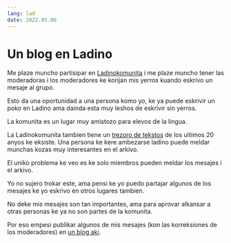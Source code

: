 ```yaml
---
lang: lad
date: 2022.05.06
---
```

# Un blog en Ladino

Me plaze muncho partisipar en [Ladinokomunita](https://ladinokomunita.groups.io/) i me plaze muncho tener
las moderadoras i los moderadores ke korijan mis yerros kuando eskrivo un mesaje al grupo.

Esto da una oportunidad a una persona komo yo, ke ya puede eskrivir un poko en Ladino ama dainda esta muy leshos de eskrivir sin yerros.

La komunita es un lugar muy amistozo para elevos de la lingua.

La Ladinokomunita tambien tiene un [trezoro de tekstos](https://ladinokomunita.groups.io/g/main/messages) de los ultimos 20 anyos ke eksiste.
Una persona ke kere ambezarse ladino puede meldar munchas kozas muy interesantes en el arkivo.

El uniko problema ke veo es ke solo miembros pueden meldar los mesajes i el arkivo.

Yo no sujero trokar este, ama pensi ke yo puedo partajar algunos de los mesajes ke yo eskrivo en otros lugares tambien.

No deke mis mesajes son tan importantes, ama para aprovar alkansar a otras personas ke ya no son partes de la komunita.

Por eso empesi publikar algunos de mis mesajes (kon las korreksiones de los moderadores) en [un blog aki](https://ladino.szabgab.com/lad/).

